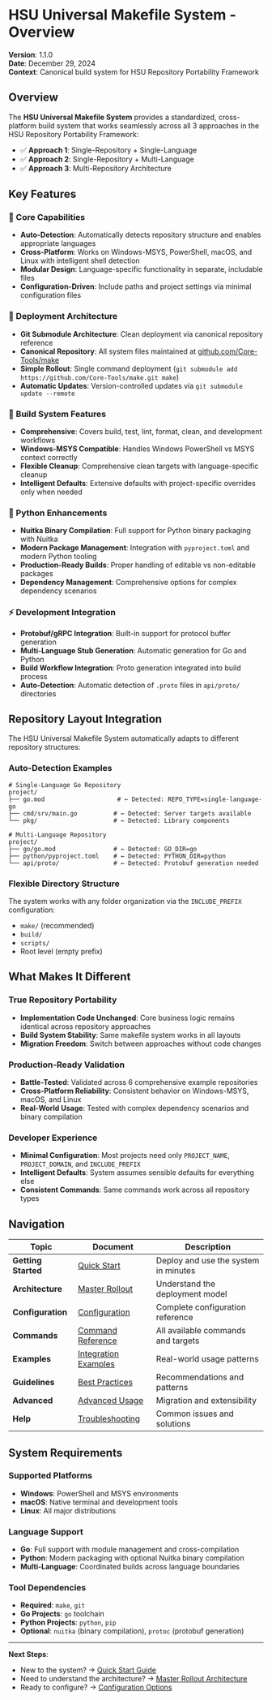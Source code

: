 # HSU Universal Makefile System - Overview

**Version**: 1.1.0  
**Date**: December 29, 2024  
**Context**: Canonical build system for HSU Repository Portability Framework

## Overview

The **HSU Universal Makefile System** provides a standardized, cross-platform build system that works seamlessly across all 3 approaches in the HSU Repository Portability Framework:

- ✅ **Approach 1**: Single-Repository + Single-Language
- ✅ **Approach 2**: Single-Repository + Multi-Language  
- ✅ **Approach 3**: Multi-Repository Architecture

## Key Features

### **🎯 Core Capabilities**
- **Auto-Detection**: Automatically detects repository structure and enables appropriate languages
- **Cross-Platform**: Works on Windows-MSYS, PowerShell, macOS, and Linux with intelligent shell detection
- **Modular Design**: Language-specific functionality in separate, includable files
- **Configuration-Driven**: Include paths and project settings via minimal configuration files

### **🔄 Deployment Architecture**
- **Git Submodule Architecture**: Clean deployment via canonical repository reference
- **Canonical Repository**: All system files maintained at [github.com/Core-Tools/make](https://github.com/Core-Tools/make)
- **Simple Rollout**: Single command deployment (`git submodule add https://github.com/Core-Tools/make.git make`)
- **Automatic Updates**: Version-controlled updates via `git submodule update --remote`

### **🚀 Build System Features**
- **Comprehensive**: Covers build, test, lint, format, clean, and development workflows
- **Windows-MSYS Compatible**: Handles Windows PowerShell vs MSYS context correctly
- **Flexible Cleanup**: Comprehensive clean targets with language-specific cleanup
- **Intelligent Defaults**: Extensive defaults with project-specific overrides only when needed

### **🐍 Python Enhancements**
- **Nuitka Binary Compilation**: Full support for Python binary packaging with Nuitka
- **Modern Package Management**: Integration with `pyproject.toml` and modern Python tooling
- **Production-Ready Builds**: Proper handling of editable vs non-editable packages
- **Dependency Management**: Comprehensive options for complex dependency scenarios

### **⚡ Development Integration**
- **Protobuf/gRPC Integration**: Built-in support for protocol buffer generation
- **Multi-Language Stub Generation**: Automatic generation for Go and Python
- **Build Workflow Integration**: Proto generation integrated into build process
- **Auto-Detection**: Automatic detection of `.proto` files in `api/proto/` directories

## Repository Layout Integration

The HSU Universal Makefile System automatically adapts to different repository structures:

### **Auto-Detection Examples**
```
# Single-Language Go Repository
project/
├── go.mod                    # ← Detected: REPO_TYPE=single-language-go
├── cmd/srv/main.go          # ← Detected: Server targets available
└── pkg/                     # ← Detected: Library components

# Multi-Language Repository  
project/
├── go/go.mod                # ← Detected: GO_DIR=go
├── python/pyproject.toml    # ← Detected: PYTHON_DIR=python
└── api/proto/               # ← Detected: Protobuf generation needed
```

### **Flexible Directory Structure**
The system works with any folder organization via the `INCLUDE_PREFIX` configuration:
- `make/` (recommended)
- `build/`
- `scripts/`
- Root level (empty prefix)

## What Makes It Different

### **True Repository Portability**
- **Implementation Code Unchanged**: Core business logic remains identical across repository approaches
- **Build System Stability**: Same makefile system works in all layouts
- **Migration Freedom**: Switch between approaches without code changes

### **Production-Ready Validation**
- **Battle-Tested**: Validated across 6 comprehensive example repositories
- **Cross-Platform Reliability**: Consistent behavior on Windows-MSYS, macOS, and Linux
- **Real-World Usage**: Tested with complex dependency scenarios and binary compilation

### **Developer Experience**
- **Minimal Configuration**: Most projects need only `PROJECT_NAME`, `PROJECT_DOMAIN`, and `INCLUDE_PREFIX`
- **Intelligent Defaults**: System assumes sensible defaults for everything else
- **Consistent Commands**: Same commands work across all repository types

## Navigation

| **Topic** | **Document** | **Description** |
|-----------|--------------|-----------------|
| **Getting Started** | [Quick Start](quick-start.md) | Deploy and use the system in minutes |
| **Architecture** | [Master Rollout](master-rollout.md) | Understand the deployment model |
| **Configuration** | [Configuration](configuration.md) | Complete configuration reference |
| **Commands** | [Command Reference](commands.md) | All available commands and targets |
| **Examples** | [Integration Examples](examples.md) | Real-world usage patterns |
| **Guidelines** | [Best Practices](best-practices.md) | Recommendations and patterns |
| **Advanced** | [Advanced Usage](advanced.md) | Migration and extensibility |
| **Help** | [Troubleshooting](troubleshooting.md) | Common issues and solutions |

## System Requirements

### **Supported Platforms**
- **Windows**: PowerShell and MSYS environments
- **macOS**: Native terminal and development tools
- **Linux**: All major distributions

### **Language Support**
- **Go**: Full support with module management and cross-compilation
- **Python**: Modern packaging with optional Nuitka binary compilation
- **Multi-Language**: Coordinated builds across language boundaries

### **Tool Dependencies**
- **Required**: `make`, `git`
- **Go Projects**: `go` toolchain
- **Python Projects**: `python`, `pip`
- **Optional**: `nuitka` (binary compilation), `protoc` (protobuf generation)

---

**Next Steps**: 
- New to the system? → [Quick Start Guide](quick-start.md)
- Need to understand the architecture? → [Master Rollout Architecture](master-rollout.md)
- Ready to configure? → [Configuration Options](configuration.md) 